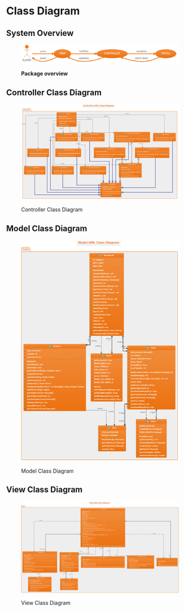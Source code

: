 # Class Diagram

## System Overview

<figure><img src="../../.gitbook/assets/image (4) (1).png" alt=""><figcaption><p><strong>Package overview</strong></p></figcaption></figure>

## Controller Class Diagram

<div data-full-width="true">

<figure><img src="../../.gitbook/assets/image (5) (1) (1).png" alt=""><figcaption><p>Controller Class Diagram</p></figcaption></figure>

</div>

## Model Class Diagram

<div data-full-width="true">

<figure><img src="../../.gitbook/assets/image (14).png" alt=""><figcaption><p>Model Class Diagram</p></figcaption></figure>

</div>

## View Class Diagram

<div data-full-width="true">

<figure><img src="../../.gitbook/assets/image (1) (1).png" alt=""><figcaption><p>View Class Diagram</p></figcaption></figure>

</div>
